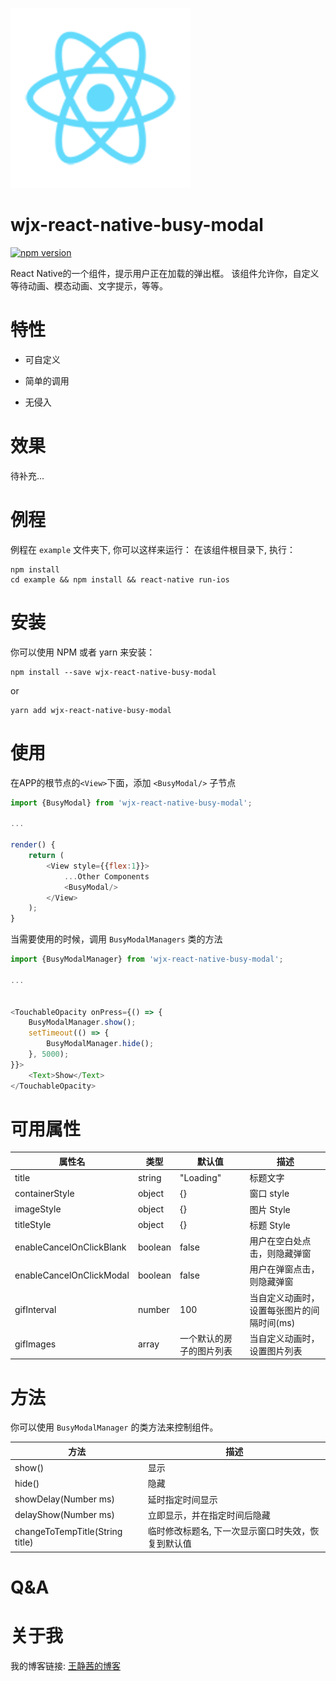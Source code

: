 ![](https://raw.githubusercontent.com/github/explore/6c6508f34230f0ac0d49e847a326429eefbfc030/topics/react-native/react-native.png)

# wjx-react-native-busy-modal

[![npm version](https://badge.fury.io/js/wjx-react-native-busy-modal.svg)](https://badge.fury.io/js/wjx-react-native-busy-modal)

React Native的一个组件，提示用户正在加载的弹出框。
该组件允许你，自定义等待动画、模态动画、文字提示，等等。

# 特性

* 可自定义

* 简单的调用

* 无侵入

# 效果
待补充...

# 例程

例程在 `example` 文件夹下, 你可以这样来运行：
在该组件根目录下, 执行：
```
npm install
cd example && npm install && react-native run-ios
```



# 安装

你可以使用 NPM 或者 yarn 来安装：

```
npm install --save wjx-react-native-busy-modal
```

or

```
yarn add wjx-react-native-busy-modal
```



# 使用

在APP的根节点的`<View>`下面，添加 `<BusyModal/>` 子节点

```javascript
import {BusyModal} from 'wjx-react-native-busy-modal';

...

render() {
    return (
        <View style={{flex:1}}>
            ...Other Components
            <BusyModal/>
        </View>
    );
}

```

当需要使用的时候，调用 `BusyModalManagers` 类的方法

```javascript
import {BusyModalManager} from 'wjx-react-native-busy-modal';

...


<TouchableOpacity onPress={() => {
    BusyModalManager.show();
    setTimeout(() => {
        BusyModalManager.hide();
    }, 5000);
}}>
    <Text>Show</Text>
</TouchableOpacity>

```



# 可用属性

| 属性名 | 类型 | 默认值 | 描述 |
| --- | --- | --- | --- |
| title | string | "Loading" | 标题文字 |
| containerStyle | object | {} | 窗口 style |
| imageStyle | object | {} | 图片 Style |
| titleStyle | object | {} | 标题 Style |
| enableCancelOnClickBlank | boolean | false | 用户在空白处点击，则隐藏弹窗 |
| enableCancelOnClickModal | boolean | false | 用户在弹窗点击，则隐藏弹窗 |
| gifInterval | number | 100 | 当自定义动画时，设置每张图片的间隔时间(ms) |
| gifImages | array | 一个默认的房子的图片列表 | 当自定义动画时，设置图片列表 |




# 方法

你可以使用 `BusyModalManager` 的类方法来控制组件。

| 方法 | 描述 |
| --- | --- |
| show() | 显示 |
| hide() | 隐藏 |
| showDelay(Number ms) | 延时指定时间显示 |
| delayShow(Number ms) | 立即显示，并在指定时间后隐藏 |
| changeToTempTitle(String title) | 临时修改标题名, 下一次显示窗口时失效，恢复到默认值 |




# Q&A



# 关于我
我的博客链接: [王静茜的博客](http://blog.wjingxi.com)



